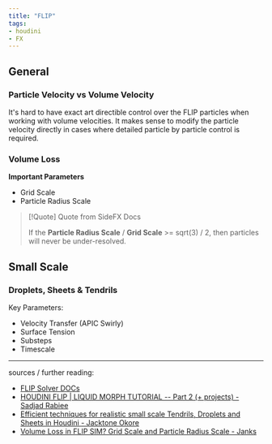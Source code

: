 ```yaml
---
title: "FLIP"
tags:
- houdini
- FX
---
```


## General

### Particle Velocity vs Volume Velocity
It's hard to have exact art directible control over the FLIP particles when working with volume velocities. It makes sense to modify the particle velocity directly in cases where detailed particle by particle control is required.

### Volume Loss
**Important Parameters**
- Grid Scale
- Particle Radius Scale

> [!Quote] Quote from SideFX Docs
> 
>If the **Particle Radius Scale** / **Grid Scale** >= sqrt(3) / 2, then particles will never be under-resolved.

## Small Scale

### Droplets, Sheets & Tendrils
Key Parameters:
- Velocity Transfer (APIC Swirly)
- Surface Tension
- Substeps
- Timescale


---

sources / further reading:
- [FLIP Solver DOCs](https://www.sidefx.com/docs/houdini/nodes/dop/flipsolver.html)
- [HOUDINI FLIP | LIQUID MORPH TUTORIAL -- Part 2 (+ projects) -  Sadjad Rabiee](https://www.youtube.com/watch?v=5sD9uTsewVI)
- [Efficient techniques for realistic small scale Tendrils, Droplets and Sheets in Houdini - Jacktone Okore](https://www.youtube.com/watch?v=rxxR3hFYqLg)
- [Volume Loss in FLIP SIM? Grid Scale and Particle Radius Scale - Janks](https://www.youtube.com/watch?v=JTyPcg5x6b8)


